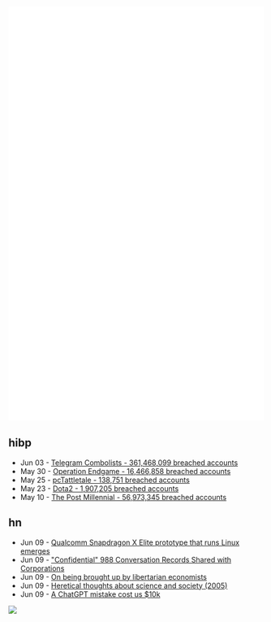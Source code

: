 ![Metrics](https://raw.githubusercontent.com/phixion/phixion/master/metrics.svg)

## hibp

<!--
for https://github.com/phixion/phixion/blob/main/.github/workflows/feeds.yml
-->
<!--START_SECTION:haveibeenpwnd-->
- Jun 03 - [Telegram Combolists - 361,468,099 breached accounts](https://haveibeenpwned.com/PwnedWebsites#TelegramCombolists)
- May 30 - [Operation Endgame - 16,466,858 breached accounts](https://haveibeenpwned.com/PwnedWebsites#OperationEndgame)
- May 25 - [pcTattletale - 138,751 breached accounts](https://haveibeenpwned.com/PwnedWebsites#pcTattletale)
- May 23 - [Dota2 - 1,907,205 breached accounts](https://haveibeenpwned.com/PwnedWebsites#Dota2)
- May 10 - [The Post Millennial - 56,973,345 breached accounts](https://haveibeenpwned.com/PwnedWebsites#ThePostMillennial)
<!--END_SECTION:haveibeenpwnd-->

## hn

<!--
for https://github.com/phixion/phixion/blob/main/.github/workflows/feeds.yml
-->
<!--START_SECTION:hn-->
- Jun 09 - [Qualcomm Snapdragon X Elite prototype that runs Linux emerges](https://www.techradar.com/pro/qualcomm-snapdragon-x-elite-prototype-that-runs-linux-emerges-from-a-brand-youve-probably-never-heard-of-schenker-tuxedo-has-12-core-cpu-with-32gb-ram-and-surprise-surprise-debian)
- Jun 09 - ["Confidential" 988 Conversation Records Shared with Corporations](https://www.madinamerica.com/2024/06/988-records-shared/)
- Jun 09 - [On being brought up by libertarian economists](https://daviddfriedman.substack.com/p/on-being-brought-up-by-libertarian)
- Jun 09 - [Heretical thoughts about science and society (2005)](https://www.edge.org/conversation/freeman_dyson-heretical-thoughts-about-science-and-society)
- Jun 09 - [A ChatGPT mistake cost us $10k](https://asim.bearblog.dev/how-a-single-chatgpt-mistake-cost-us-10000/)
<!--END_SECTION:hn-->

<!--
for https://yhype.me
-->
![](https://hit.yhype.me/github/profile?user_id=13013670)

